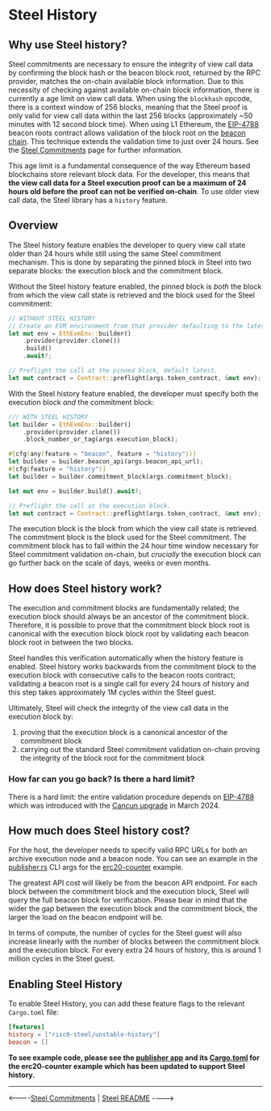# Steel History

## Why use Steel history?

Steel commitments are necessary to ensure the integrity of view call data by confirming the block hash or the beacon block root, returned by the RPC provider, matches the on-chain available block information. Due to this necessity of checking against available on-chain block information, there is currently a age limit on view call data. When using the `blockhash` opcode, there is a context window of 256 blocks, meaning that the Steel proof is only valid for view call data within the last 256 blocks (approximately ~50 minutes with 12 second block time). When using L1 Ethereum, the [EIP-4788] beacon roots contract allows validation of the block root on the [beacon chain]. This technique extends the validation time to just over 24 hours. See the [Steel Commitments] page for further information.

This age limit is a fundamental consequence of the way Ethereum based blockchains store relevant block data. For the developer, this means that **the view call data for a Steel execution proof can be a maximum of 24 hours old before the proof can not be verified on-chain**.  To use older view call data, the Steel library has a `history` feature. 

## Overview

The Steel history feature enables the developer to query view call state older than 24 hours while still using the same Steel commitment mechanism. This is done by separating the pinned block in Steel into two separate blocks: the execution block and the commitment block. 

Without the Steel history feature enabled, the pinned block is *both* the block from which the view call state is retrieved and the block used for the Steel commitment:

```rust
// WITHOUT STEEL HISTORY
// Create an EVM environment from that provider defaulting to the latest block.
let mut env = EthEvmEnv::builder()
    .provider(provider.clone())
    .build()
    .await?;

// Preflight the call at the pinned block, default latest.
let mut contract = Contract::preflight(args.token_contract, &mut env);
```

With the Steel history feature enabled, the developer must specify both the execution block *and* the commitment block:

```rust
/// WITH STEEL HISTORY
let builder = EthEvmEnv::builder()
    .provider(provider.clone())
    .block_number_or_tag(args.execution_block);

#[cfg(any(feature = "beacon", feature = "history"))]
let builder = builder.beacon_api(args.beacon_api_url);
#[cfg(feature = "history")]
let builder = builder.commitment_block(args.commitment_block);

let mut env = builder.build().await?;

// Preflight the call at the execution block.
let mut contract = Contract::preflight(args.token_contract, &mut env);
```

The execution block is the block from which the view call state is retrieved. The commitment block is the block used for the Steel commitment. The commitment block has to fall within the 24 hour time window necessary for Steel commitment validation on-chain, but *crucially* the execution block can go further back on the scale of days, weeks or even months. 

## How does Steel history work?

The execution and commitment blocks are fundamentally related; the execution block should always be an ancestor of the commitment block. Therefore, it is possible to prove that the commitment block block root is canonical with the execution block block root by validating each beacon block root in between the two blocks.

Steel handles this verification automatically when the history feature is enabled. Steel history works backwards from the commitment block to the execution block with consecutive calls to the beacon roots contract; validating a beacon root is a single call for every 24 hours of history and this step takes approximately 1M cycles within the Steel guest. 

Ultimately, Steel will check the integrity of the view call data in the execution block by:

1. proving that the execution block is a canonical ancestor of the commitment block
2. carrying out the standard Steel commitment validation on-chain proving the integrity of the block root for the commitment block

### How far can you go back? Is there a hard limit?

There is a hard limit: the entire validation procedure depends on [EIP-4788] which was introduced with the [Cancun upgrade] in March 2024.

## How much does Steel history cost? 

For the host, the developer needs to specify valid RPC URLs for both an archive execution node and a beacon node. You can see an example in the [publisher.rs] CLI args for the [erc20-counter] example.

The greatest API cost will likely be from the beacon API endpoint. For each block between the commitment block and the execution block, Steel will query the full beacon block for verification. Please bear in mind that the wider the gap between the execution block and the commitment block, the larger the load on the beacon endpoint will be. 

In terms of compute, the number of cycles for the Steel guest will also increase linearly with the number of blocks between the commitment block and the execution block. For every extra 24 hours of history, this is around 1 million cycles in the Steel guest.

## Enabling Steel History

To enable Steel History, you can add these feature flags to the relevant `Cargo.toml` file:

```toml
[features]
history = ["risc0-steel/unstable-history"]
beacon = []
```

**To see example code, please see the [publisher app] and its [Cargo.toml] for the erc20-counter example which has been updated to support Steel history.**

---

<----[Steel Commitments](./steel-commitments.md) | [Steel README](../README.md) ---->

[EIP-4788]: https://eips.ethereum.org/EIPS/eip-4788
[beacon chain]: https://ethereum.org/en/roadmap/beacon-chain/
[Steel Commitments]: ./steel-commitments.md
[Cancun upgrade]: https://ethereum.org/en/history/#cancun-summary
[publisher.rs]: ../../examples/erc20-counter/apps/src/bin/publisher.rs
[erc20-counter]: ../../examples/erc20-counter/README.md
[publisher app]: ../../examples/erc20-counter/apps/README.md
[Cargo.toml]: ../../examples/erc20-counter/apps/Cargo.toml
